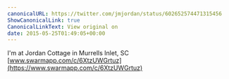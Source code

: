 ```yaml
---
canonicalURL: https://twitter.com/jmjordan/status/602652574471315456
ShowCanonicalLink: true
CanonicalLinkText: View original on
date: 2015-05-25T01:49:05+00:00
---
```

I'm at Jordan Cottage in Murrells Inlet, SC [www.swarmapp.com/c/6XtzUWGrtuz](https://www.swarmapp.com/c/6XtzUWGrtuz)
